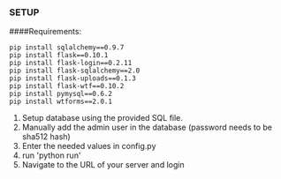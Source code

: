 ### SETUP

####Requirements:
```
pip install sqlalchemy==0.9.7
pip install flask==0.10.1
pip install flask-login==0.2.11
pip install flask-sqlalchemy==2.0
pip install flask-uploads==0.1.3
pip install flask-wtf==0.10.2
pip install pymysql==0.6.2
pip install wtforms==2.0.1
```

1. Setup database using the provided SQL file.
2. Manually add the admin user in the database (password needs to be sha512 hash)
3. Enter the needed values in config.py
4. run 'python run'
5. Navigate to the URL of your server and login
